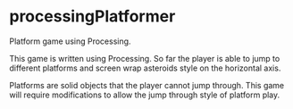 # processingPlatformer
Platform game using Processing.

This game is written using Processing. So far the player is able to jump 
to different platforms and screen wrap asteroids style on the horizontal axis.

Platforms are solid objects that the player cannot jump through. This game will require
modifications to allow the jump through style of platform play.
